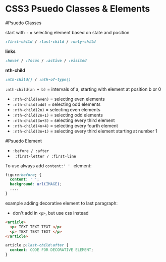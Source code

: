 # CSS3 Psuedo Classes & Elements

#Psuedo Classes

start with `:` = selecting element based on state and position

```css
:first-child / :last-child / :only-child
```
**links**
```css
:hover / :focus / :active / :visited
```
**nth-child**
```css
:nth-child() / :nth-of-type()
```
`:nth-child(an + b)` = intervals of a, starting with element at position b or 0

- `:nth-child(even)` = selecting even elements
- `:nth-child(odd)` = selecting odd elements
- `:nth-child(2n)` = selecting even elements
- `:nth-child(2n+1)` = selecting odd elements
- `:nth-child(3n+3)` = selecting every third element
- `:nth-child(4n+4)` = selecting every fourth element
- `:nth-child(3n+1)` = selecting every third element starting at number 1

#Psuedo Element

- ` :before / :after `
- ` :first-letter / :first-line`

To use always add `content:' ' ` element:

```css
figure:before; {
  content: ' ';
  background: url(IMAGE);
  ....
}
```


example adding decorative element to last paragraph:

- don't add in `<p>`, but use css instead
```html
<article>
  <p> TEXT TEXT TEXT </p>
  <p> TEXT TEXT TEXT </p>
</article>
```
```css
article p:last-child:after {
  content: CODE FOR DECORATIVE ELEMENT;
}
```

